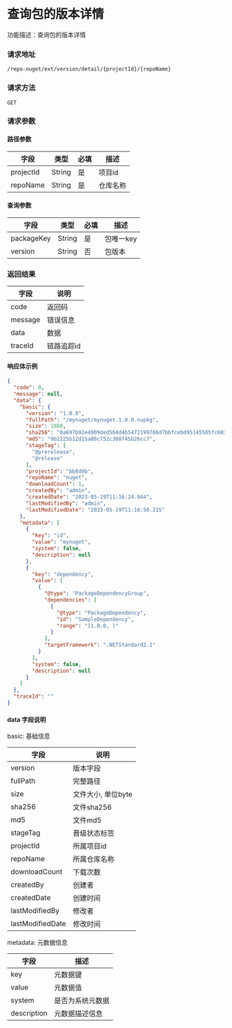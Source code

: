 # 查询包的版本详情
功能描述：查询包的版本详情

### 请求地址
```
/repo-nuget/ext/version/detail/{projectId}/{repoName}
```

### 请求方法
`GET`
### 请求参数

#### 路径参数

| 字段        | 类型     | 必填  | 描述         |
|-----------|--------|-----|------------|
| projectId | String | 是   | 项目id       |
| repoName  | String | 是   | 仓库名称       |

#### 查询参数

| 字段         | 类型     | 必填  | 描述     |
|------------|--------|-----|--------|
| packageKey | String | 是   | 包唯一key |
| version    | String | 否   | 包版本    |

### 返回结果

| 字段      | 说明     |
|---------|--------|
| code    | 返回码    |
| message | 错误信息   |
| data    | 数据     |
| traceId | 链路追踪id |

#### 响应体示例

```json
{
  "code": 0,
  "message": null,
  "data": {
    "basic": {
      "version": "1.0.0",
      "fullPath": "/mynuget/mynuget.1.0.0.nupkg",
      "size": 1880,
      "sha256": "0a697b92e4909ded5b4d4b5472199786d7bbfcebd95145505fc6032c9c067fd3",
      "md5": "9b2225b12d15a86c752c368f45b26cc7",
      "stageTag": [
        "@prerelease",
        "@release"
      ],
      "projectId": "bb8d9b",
      "repoName": "nuget",
      "downloadCount": 1,
      "createdBy": "admin",
      "createdDate": "2023-05-19T11:16:24.944",
      "lastModifiedBy": "admin",
      "lastModifiedDate": "2023-05-19T11:16:50.215"
    },
    "metadata": [
      {
        "key": "id",
        "value": "mynuget",
        "system": false,
        "description": null
      },
      {
        "key": "dependency",
        "value": [
          {
            "@type": "PackageDependencyGroup",
            "dependencies": [
              {
                "@type": "PackageDependency",
                "id": "SampleDependency",
                "range": "[1.0.0, )"
              }
            ],
            "targetFramework": ".NETStandard2.1"
          }
        ],
        "system": false,
        "description": null
      }
    ]
  },
  "traceId": ""
}
```

#### data 字段说明

basic: 基础信息

| 字段               | 说明           |
|------------------|--------------|
| version          | 版本字段         |
| fullPath         | 完整路径         |
| size             | 文件大小, 单位byte |
| sha256           | 文件sha256     |
| md5              | 文件md5        |
| stageTag         | 晋级状态标签       |
| projectId        | 所属项目id       |
| repoName         | 所属仓库名称       |
| downloadCount    | 下载次数         |
| createdBy        | 创建者          |
| createdDate      | 创建时间         |
| lastModifiedBy   | 修改者          |
| lastModifiedDate | 修改时间         |

metadata: 元数据信息

| 字段          | 描述       |
|-------------|----------|
| key         | 元数据键     |
| value       | 元数据值     |
| system      | 是否为系统元数据 |
| description | 元数据描述信息  |


